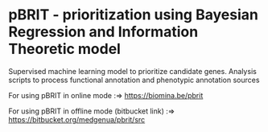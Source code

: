 # pBRIT - prioritization using Bayesian Regression and Information Theoretic model
Supervised machine learning model to prioritize candidate genes.
Analysis scripts to process functional annotation and phenotypic annotation sources

For using pBRIT in online mode :=> https://biomina.be/pbrit

For using pBRIT in offline mode (bitbucket link) :=> https://bitbucket.org/medgenua/pbrit/src
